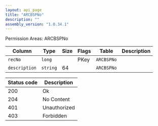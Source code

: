 ```yaml
---
layout: api_page
title: "ARCBSPNo"
description: ""
assembly_version: "1.0.34.1"
---
```




Permission Areas: ARCBSPNo

| Column | Type | Size | Flags | Table | Description |
| ------ | ---- | ---- | ----- | ----- | ----------- |
| `recNo` | `long` |  | PKey | `ARCBSPNo` | 
| `description` | `string` | 64 |  | `ARCBSPNo` | 

| Status code | Description |
| ----------- | ----------- |
| 200 | Ok |
| 204 | No Content |
| 401 | Unauthorized |
| 403 | Forbidden |


